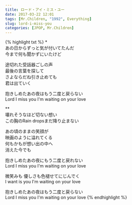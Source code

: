 ```yaml
---
title: ロード・アイ・ミス・ユー
date: 2017-03-22 12:01
tags: [Mr.Children, "1992", Everything]
slug: lord-i-miss-you
categories: [JPOP, Mr.Children]
---
```


{% highlight txt %}
*  
あの日からずっと気が付いてたんだ  
今まで何も聞かずにいたけど

途切れた受話器ごしの声  
最後の言葉を探して  
さよならだね引き止めても  
君は出ていく

抱きしめたあの夜はもう二度と戻らない  
Lord I miss you I'm waiting on your love


**  
壊れそうなほど切ない想い  
この胸のRain dropsまだ降り止まない

あの頃のままの笑顔が  
映画のように溢れてくる  
何もかもが想い出の中へ  
消えた今でも

抱きしめたあの夜にもう二度と戻れない  
Lord I miss you I'm waiting on your love

微笑みも 優しさも色褪せてにじんでく  
I want is you I'm waiting on your love

抱きしめたあの夜はもう二度と戻らない  
Lord I miss you I'm waiting on your love
{% endhighlight %}
